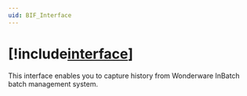 ```yaml
---
uid: BIF_Interface
---
```


# [!include[interface](../includes/interface-name.md)] 

<!-- Customized for WonderWare -->

This interface enables you to capture history from Wonderware InBatch batch management system. 